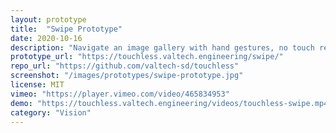 ```yaml
---
layout: prototype
title:  "Swipe Prototype"
date: 2020-10-16
description: "Navigate an image gallery with hand gestures, no touch required. Swipe left and right in the air to explore the collection of product photography."
prototype_url: "https://touchless.valtech.engineering/swipe/"
repo_url: "https://github.com/valtech-sd/touchless"
screenshot: "/images/prototypes/swipe-prototype.jpg"
license: MIT
vimeo: "https://player.vimeo.com/video/465834953"
demo: "https://touchless.valtech.engineering/videos/touchless-swipe.mp4"
category: "Vision"
---
```

